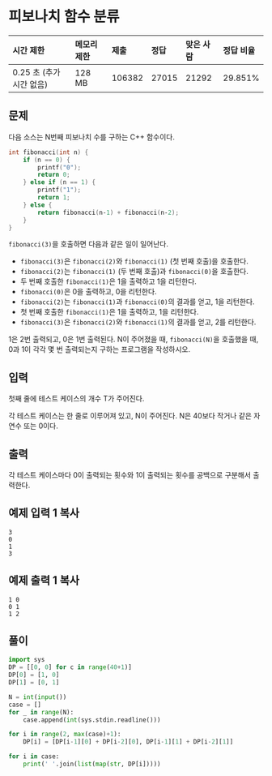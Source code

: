 

# 피보나치 함수 분류

| 시간 제한                | 메모리 제한 | 제출   | 정답  | 맞은 사람 | 정답 비율 |
| :----------------------- | :---------- | :----- | :---- | :-------- | :-------- |
| 0.25 초 (추가 시간 없음) | 128 MB      | 106382 | 27015 | 21292     | 29.851%   |

## 문제

다음 소스는 N번째 피보나치 수를 구하는 C++ 함수이다.

```c++
int fibonacci(int n) {
    if (n == 0) {
        printf("0");
        return 0;
    } else if (n == 1) {
        printf("1");
        return 1;
    } else {
        return fibonacci(n‐1) + fibonacci(n‐2);
    }
}
```

`fibonacci(3)`을 호출하면 다음과 같은 일이 일어난다.

- `fibonacci(3)`은 `fibonacci(2)`와 `fibonacci(1)` (첫 번째 호출)을 호출한다.
- `fibonacci(2)`는 `fibonacci(1)` (두 번째 호출)과 `fibonacci(0)`을 호출한다.
- 두 번째 호출한 `fibonacci(1)`은 1을 출력하고 1을 리턴한다.
- `fibonacci(0)`은 0을 출력하고, 0을 리턴한다.
- `fibonacci(2)`는 `fibonacci(1)`과 `fibonacci(0)`의 결과를 얻고, 1을 리턴한다.
- 첫 번째 호출한 `fibonacci(1)`은 1을 출력하고, 1을 리턴한다.
- `fibonacci(3)`은 `fibonacci(2)`와 `fibonacci(1)`의 결과를 얻고, 2를 리턴한다.

1은 2번 출력되고, 0은 1번 출력된다. N이 주어졌을 때, `fibonacci(N)`을 호출했을 때, 0과 1이 각각 몇 번 출력되는지 구하는 프로그램을 작성하시오.

## 입력

첫째 줄에 테스트 케이스의 개수 T가 주어진다.

각 테스트 케이스는 한 줄로 이루어져 있고, N이 주어진다. N은 40보다 작거나 같은 자연수 또는 0이다.

## 출력

각 테스트 케이스마다 0이 출력되는 횟수와 1이 출력되는 횟수를 공백으로 구분해서 출력한다.

## 예제 입력 1 복사

```
3
0
1
3
```

## 예제 출력 1 복사

```
1 0
0 1
1 2
```



## 풀이 

```python
import sys
DP = [[0, 0] for c in range(40+1)]
DP[0] = [1, 0]
DP[1] = [0, 1]

N = int(input())
case = []
for _ in range(N):
    case.append(int(sys.stdin.readline()))

for i in range(2, max(case)+1): 
    DP[i] = [DP[i-1][0] + DP[i-2][0], DP[i-1][1] + DP[i-2][1]]

for i in case: 
    print(' '.join(list(map(str, DP[i]))))
```


